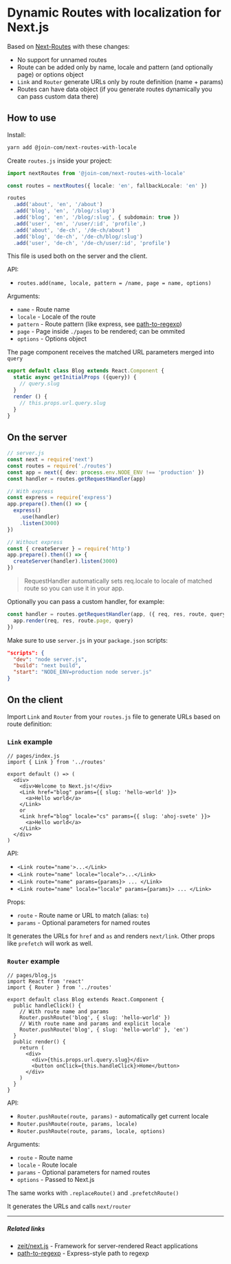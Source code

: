 # Dynamic Routes with localization for Next.js

Based on [Next-Routes](https://github.com/fridays/next-routes) with these changes:

- No support for unnamed routes
- Route can be added only by name, locale and pattern (and optionally page) or options object
- `Link` and `Router` generate URLs only by route definition (name + params)
- Routes can have data object (if you generate routes dynamically you can pass custom data there)

## How to use

Install:

```bash
yarn add @join-com/next-routes-with-locale
```

Create `routes.js` inside your project:

```typescript
import nextRoutes from '@join-com/next-routes-with-locale'

const routes = nextRoutes({ locale: 'en', fallbackLocale: 'en' })

routes
  .add('about', 'en', '/about')
  .add('blog', 'en', '/blog/:slug')
  .add('blog', 'en', '/blog/:slug', { subdomain: true })
  .add('user', 'en', '/user/:id', 'profile',)
  .add('about', 'de-ch', '/de-ch/about')
  .add('blog', 'de-ch', '/de-ch/blog/:slug')
  .add('user', 'de-ch', '/de-ch/user/:id', 'profile')
```

This file is used both on the server and the client.

API:

- `routes.add(name, locale, pattern = /name, page = name, options)`

Arguments:

- `name` - Route name
- `locale` - Locale of the route
- `pattern` - Route pattern (like express, see [path-to-regexp](https://github.com/pillarjs/path-to-regexp))
- `page` - Page inside `./pages` to be rendered; can be ommited
- `options` - Options object

The page component receives the matched URL parameters merged into `query`

```typescript
export default class Blog extends React.Component {
  static async getInitialProps ({query}) {
    // query.slug
  }
  render () {
    // this.props.url.query.slug
  }
}
```

## On the server

```typescript
// server.js
const next = require('next')
const routes = require('./routes')
const app = next({ dev: process.env.NODE_ENV !== 'production' })
const handler = routes.getRequestHandler(app)

// With express
const express = require('express')
app.prepare().then(() => {
  express()
    .use(handler)
    .listen(3000)
})

// Without express
const { createServer } = require('http')
app.prepare().then(() => {
  createServer(handler).listen(3000)
})
```

> RequestHandler automatically sets req.locale to locale of matched route so you can use it in your app.

Optionally you can pass a custom handler, for example:

```javascript
const handler = routes.getRequestHandler(app, ({ req, res, route, query }) => {
  app.render(req, res, route.page, query)
})
```

Make sure to use `server.js` in your `package.json` scripts:

```json
"scripts": {
  "dev": "node server.js",
  "build": "next build",
  "start": "NODE_ENV=production node server.js"
}
```

## On the client

Import `Link` and `Router` from your `routes.js` file to generate URLs based on route definition:

### `Link` example

```tsx
// pages/index.js
import { Link } from '../routes'

export default () => (
  <div>
    <div>Welcome to Next.js!</div>
    <Link href="blog" params={{ slug: 'hello-world' }}>
      <a>Hello world</a>
    </Link>
    or
    <Link href="blog" locale="cs" params={{ slug: 'ahoj-svete' }}>
      <a>Hello world</a>
    </Link>
  </div>
)
```

API:

- `<Link route="name'>...</Link>`
- `<Link route="name" locale="locale">...</Link>`
- `<Link route="name" params={params}> ... </Link>`
- `<Link route="name" locale="locale" params={params}> ... </Link>`

Props:

- `route` - Route name or URL to match (alias: `to`)
- `params` - Optional parameters for named routes

It generates the URLs for `href` and `as` and renders `next/link`. Other props like `prefetch` will work as well.

### `Router` example

```tsx
// pages/blog.js
import React from 'react'
import { Router } from '../routes'

export default class Blog extends React.Component {
  public handleClick() {
    // With route name and params
    Router.pushRoute('blog', { slug: 'hello-world' })
    // With route name and params and explicit locale
    Router.pushRoute('blog', { slug: 'hello-world' }, 'en')
  }
  public render() {
    return (
      <div>
        <div>{this.props.url.query.slug}</div>
        <button onClick={this.handleClick}>Home</button>
      </div>
    )
  }
}
```

API:

- `Router.pushRoute(route, params)` - automatically get current locale
- `Router.pushRoute(route, params, locale)`
- `Router.pushRoute(route, params, locale, options)`

Arguments:

- `route` - Route name
- `locale` - Route locale
- `params` - Optional parameters for named routes
- `options` - Passed to Next.js

The same works with `.replaceRoute()` and `.prefetchRoute()`

It generates the URLs and calls `next/router`

---

##### Related links

- [zeit/next.js](https://github.com/zeit/next.js) - Framework for server-rendered React applications
- [path-to-regexp](https://github.com/pillarjs/path-to-regexp) - Express-style path to regexp

